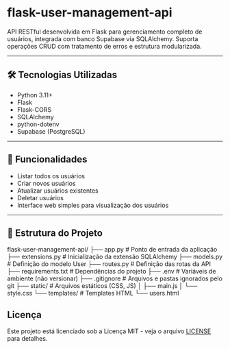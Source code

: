 # flask-user-management-api

API RESTful desenvolvida em Flask para gerenciamento completo de usuários, integrada com banco Supabase via SQLAlchemy. Suporta operações CRUD com tratamento de erros e estrutura modularizada.

---

## 🛠 Tecnologias Utilizadas

- Python 3.11+
- Flask
- Flask-CORS
- SQLAlchemy
- python-dotenv
- Supabase (PostgreSQL)

---

## 🚀 Funcionalidades

- Listar todos os usuários
- Criar novos usuários
- Atualizar usuários existentes
- Deletar usuários
- Interface web simples para visualização dos usuários

---

## 📁 Estrutura do Projeto

flask-user-management-api/
├── app.py # Ponto de entrada da aplicação
├── extensions.py # Inicialização da extensão SQLAlchemy
├── models.py # Definição do modelo User
├── routes.py # Definição das rotas da API
├── requirements.txt # Dependências do projeto
├── .env # Variáveis de ambiente (não versionar)
├── .gitignore # Arquivos e pastas ignorados pelo git
├── static/ # Arquivos estáticos (CSS, JS)
│ ├── main.js
│ └── style.css
└── templates/ # Templates HTML
└── users.html

## Licença

Este projeto está licenciado sob a Licença MIT - veja o arquivo [LICENSE](LICENSE) para detalhes.

